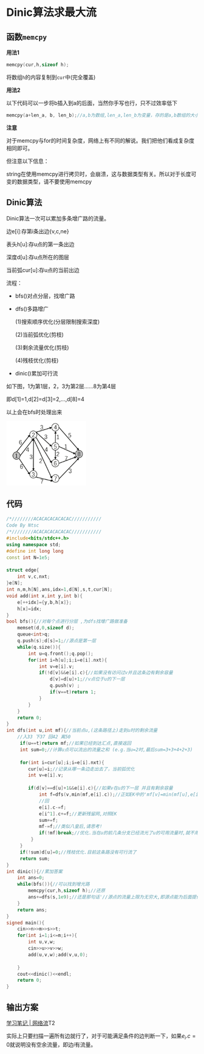# Dinic算法求最大流



## 函数`memcpy`

**用法1**

```C++
memcpy(cur,h,sizeof h);
```

将数组`h`的内容复制到`cur`中(完全覆盖)

**用法2**

以下代码可以一步将b插入到a的后面，当然你手写也行，只不过效率低下

```C++
memcpy(a+len_a, b, len_b);//a,b为数组,len_a,len_b为变量，存的是a,b数组的大小
```

**注意**

对于memcpy与for的时间复杂度，网络上有不同的解说。我们把他们看成复杂度相同即可。

但注意以下信息：

string在使用memcpy进行拷贝时，会崩溃，这与数据类型有关。所以对于长度可变的数据类型，请不要使用memcpy

## Dinic算法

Dinic算法一次可以累加多条增广路的流量。

边e[i]:存第i条出边{v,c,ne}

表头h[u]:存u点的第一条出边

深度d[u]:存u点所在的图层

当前弧cur[u]:存u点的当前出边

流程：

- bfs()对点分层，找增广路

- dfs()多路增广

    (1)搜索顺序优化(分层限制搜索深度)

    (2)当前弧优化(剪枝)

    (3)剩余流量优化(剪枝)

    (4)残枝优化(剪枝)

- dinic()累加可行流

如下图，1为第1层，2，3为第2层……8为第4层

即d[1]=1,d[2]=d[3]=2,...,d[8]=4

以上会在bfs时处理出来

![image.png](Dinic算法/image.png)

## 代码

```C++
/*////////ACACACACACACAC///////////
Code By Ntsc
/*////////ACACACACACACAC///////////
#include<bits/stdc++.h>
using namespace std;
#define int long long
const int N=1e5;

struct edge{
	int v,c,nxt;
}e[N];
int n,m,h[N],ans,idx=1,d[N],s,t,cur[N];
void add(int x,int y,int b){
	e[++idx]={y,b,h[x]};
	h[x]=idx;
}
bool bfs(){//对每个点进行分层 ,为dfs找增广路做准备 
	memset(d,0,sizeof d);
	queue<int>q;
	q.push(s);d[s]=1;//源点是第一层 
	while(q.size()){
		int u=q.front();q.pop();
		for(int i=h[u];i;i=e[i].nxt){
			int v=e[i].v;
			if(!d[v]&&e[i].c){//如果没有访问过v并且这条边有剩余容量 
				d[v]=d[u]+1;//v点位于u的下一层 
				q.push(v) ;
				if(v==t)return 1;
			}
		}
	}
	return 0;
} 
int dfs(int u,int mf){//当前点u,(这条路径上)走到u时的剩余流量 
	//入33 下37 回42 离50 
	 if(u==t)return mf;//如果已经到达汇点,直接返回
	 int sum=0;//计算u点可以流出的流量之和 (e.g.当u=2时,最后sum=3+3+4+2+3)
	 
	 for(int i=cur[u];i;i=e[i].nxt){
	 	cur[u]=i;//记录从哪一条边走出去了，当前弧优化
	 	int v=e[i].v;
	 	
	 	if(d[v]==d[u]+1&&e[i].c){//如果v在u的下一层 并且有剩余容量 
	 		int f=dfs(v,min(mf,e[i].c));//正如EK中的'mf[v]=min(mf[u],e[i].c);' 
		 	//回
			e[i].c-=f;
			e[i^1].c+=f;//更新残留网,对照EK 
			sum+=f;
			mf-=f;//类似八皇后,请思考! 
			if(!mf)break;//优化.当在u的前几条分支已经流光了u的可用流量时,就不用考虑剩下的分支了 
		 }
	 } 
	 if(!sum)d[u]=0;//残枝优化.目前这条路没有可行流了 
	 return sum;
}
int dinic(){//累加答案 
	int ans=0;
	while(bfs()){//可以找到增光路 
		memcpy(cur,h,sizeof h);//还原
		ans+=dfs(s,1e9);//还是那句话'//源点的流量上限为无穷大,即源点能为后面提供无限大的流量' 
	}
	return ans;
} 
signed main(){
	cin>>n>>m>>s>>t;
	for(int i=1;i<=m;i++){
		int u,v,w;
		cin>>u>>v>>w;
		add(u,v,w);add(v,u,0);
		
	} 
	cout<<dinic()<<endl;
	return 0;
}

```

## 输出方案

[学习笔记 | 网络流](https://flowus.cn/56bc8561-bb4f-4951-b785-9de97d46b065)T2

实际上只要扫描一遍所有边就行了，对于可能满足条件的边判断一下，如果$e_i.c=0$就说明没有空余流量，即边$i$有流量。

